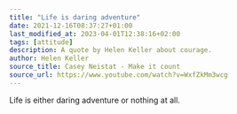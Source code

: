 ```yaml
---
title: "Life is daring adventure"
date: 2021-12-16T08:37:27+01:00
last_modified_at: 2023-04-01T12:38:16+02:00
tags: [attitude]
description: A quote by Helen Keller about courage.
author: Helen Keller
source_title: Casey Neistat - Make it count
source_url: https://www.youtube.com/watch?v=WxfZkMm3wcg
---
```


Life is either daring adventure or nothing at all.
